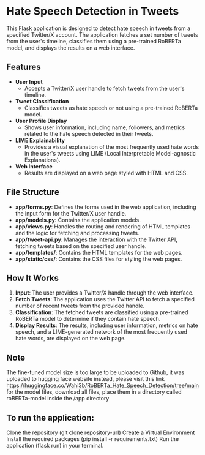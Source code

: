 # Hate Speech Detection in Tweets

This Flask application is designed to detect hate speech in tweets from a specified Twitter/X account. The application fetches a set number of tweets from the user's timeline, classifies them using a pre-trained RoBERTa model, and displays the results on a web interface.

## Features

- **User Input**
  - Accepts a Twitter/X user handle to fetch tweets from the user's timeline.
- **Tweet Classification**
  - Classifies tweets as hate speech or not using a pre-trained RoBERTa model.
- **User Profile Display**
  - Shows user information, including name, followers, and metrics related to the hate speech detected in their tweets.
- **LIME Explainability**
  - Provides a visual explanation of the most frequently used hate words in the user's tweets using LIME (Local Interpretable Model-agnostic Explanations).
- **Web Interface**
  - Results are displayed on a web page styled with HTML and CSS.

## File Structure

- **app/forms.py**: Defines the forms used in the web application, including the input form for the Twitter/X user handle.
- **app/models.py**: Contains the application models.
- **app/views.py**: Handles the routing and rendering of HTML templates and the logic for fetching and processing tweets.
- **app/tweet-api.py**: Manages the interaction with the Twitter API, fetching tweets based on the specified user handle.
- **app/templates/**: Contains the HTML templates for the web pages.
- **app/static/css/**: Contains the CSS files for styling the web pages.

## How It Works

1. **Input**: The user provides a Twitter/X handle through the web interface.
2. **Fetch Tweets**: The application uses the Twitter API to fetch a specified number of recent tweets from the provided handle.
3. **Classification**: The fetched tweets are classified using a pre-trained RoBERTa model to determine if they contain hate speech.
4. **Display Results**: The results, including user information, metrics on hate speech, and a LIME-generated network of the most frequently used hate words, are displayed on the web page.

## Note

The fine-tuned model size is too large to be uploaded to Github, it was uploaded to hugging face website instead, please visit this link https://huggingface.co/Wahi3b/RoBERTa_Hate_Speech_Detection/tree/main for the model files, download all files, place them in a directory called roBERTa-model inside the /app directory

## To run the application:

Clone the repository (git clone repository-url)
Create a Virtual Environment
Install the required packages (pip install -r requirements.txt)
Run the application (flask run) in your terminal.
